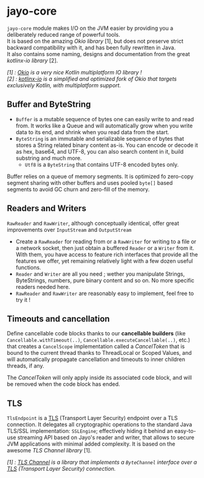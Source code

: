 # jayo-core

`jayo-core` module makes I/O on the JVM easier by providing you a deliberately reduced range of powerful tools. \
It is based on the amazing *Okio library* [1], but does not preserve strict backward compatibility with it, and has been
fully rewritten in Java. \
It also contains some naming, designs and documentation from the great *kotlinx-io library* [2].

_[1] : [Okio](https://square.github.io/okio/) is a very nice Kotlin multiplatform IO library ! \
[2] : [kotlinx-io](https://github.com/Kotlin/kotlinx-io) is a simplified and optimized fork of Okio that targets
exclusively Kotlin, with multiplatform support._

## Buffer and ByteString

* `Buffer` is a mutable sequence of bytes one can easily write to and read from. It works like a Queue and will
automatically grow when you write data to its end, and shrink when you read data from the start.
* `ByteString` is an immutable and serializable sequence of bytes that stores a String related binary content as-is. You
can encode or decode it as hex, base64, and UTF-8, you can also search content in it, build substring and much more.
  * `Utf8` is a `ByteString` that contains UTF-8 encoded bytes only.

Buffer relies on a queue of memory segments. It is optimized fo zero-copy segment sharing with other buffers and uses
pooled `byte[]` based segments to avoid GC churn and zero-fill of the memory.

## Readers and Writers

`RawReader` and `RawWriter`, although conceptually identical, offer great improvements over `InputStream` and
`OutputStream`
* Create a `RawReader` for reading from or a `RawWriter` for writing to a file or a network socket, then just obtain a
buffered `Reader` or a `Writer` from it. With them, you have access to feature rich interfaces that provide all the
features we offer, yet remaining relatively light with a few dozen useful functions.
* `Reader` and `Writer` are all you need ; wether you manipulate Strings, ByteStrings, numbers, pure binary content and
so on. No more specific readers needed here.
* `RawReader` and `RawWriter` are reasonably easy to implement, feel free to try it !

## Timeouts and cancellation

Define cancellable code blocks thanks to our **cancellable builders** (like `Cancellable.withTimeout(..)`,
`Cancellable.executeCancellable(..)`, etc.) that creates a `CancelScope` implementation called a *CancelToken* that is
bound to the current thread thanks to ThreadLocal or Scoped Values, and will automatically propagate cancellation and
timeouts to inner children threads, if any.

The *CancelToken* will only apply inside its associated code block, and will be removed when the code block has ended.

## TLS
`TlsEndpoint` is a [TLS](https://tools.ietf.org/html/rfc5246) (Transport Layer Security) endpoint over a TLS connection.
It delegates all cryptographic operations to the standard Java TLS/SSL implementation: `SSLEngine`; effectively hiding
it behind an easy-to-use streaming API based on Jayo's reader and writer, that allows to secure JVM applications with
minimal added complexity.
It is based on the awesome *TLS Channel library* [1].

_[1] : [TLS Channel](https://square.github.io/okio/) is a library that implements a `ByteChannel` interface over a
[TLS](https://tools.ietf.org/html/rfc5246) (Transport Layer Security) connection._
